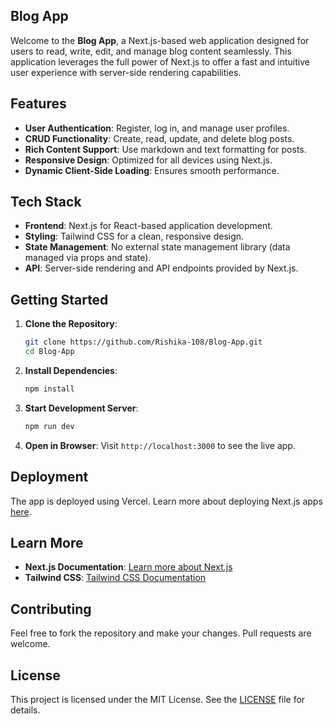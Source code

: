 
## Blog App

Welcome to the **Blog App**, a Next.js-based web application designed for users to read, write, edit, and manage blog content seamlessly. This application leverages the full power of Next.js to offer a fast and intuitive user experience with server-side rendering capabilities.

## Features

- **User Authentication**: Register, log in, and manage user profiles.
- **CRUD Functionality**: Create, read, update, and delete blog posts.
- **Rich Content Support**: Use markdown and text formatting for posts.
- **Responsive Design**: Optimized for all devices using Next.js.
- **Dynamic Client-Side Loading**: Ensures smooth performance.

## Tech Stack

- **Frontend**: Next.js for React-based application development.
- **Styling**: Tailwind CSS for a clean, responsive design.
- **State Management**: No external state management library (data managed via props and state).
- **API**: Server-side rendering and API endpoints provided by Next.js.

## Getting Started

1. **Clone the Repository**:
   ```bash
   git clone https://github.com/Rishika-108/Blog-App.git
   cd Blog-App
   ```

2. **Install Dependencies**:
   ```bash
   npm install
   ```

3. **Start Development Server**:
   ```bash
   npm run dev
   ```

4. **Open in Browser**:
   Visit `http://localhost:3000` to see the live app.

## Deployment

The app is deployed using Vercel. Learn more about deploying Next.js apps [here](https://vercel.com).

## Learn More

- **Next.js Documentation**: [Learn more about Next.js](https://nextjs.org/docs)
- **Tailwind CSS**: [Tailwind CSS Documentation](https://tailwindcss.com/docs)

## Contributing

Feel free to fork the repository and make your changes. Pull requests are welcome.

## License

This project is licensed under the MIT License. See the [LICENSE](LICENSE) file for details.
